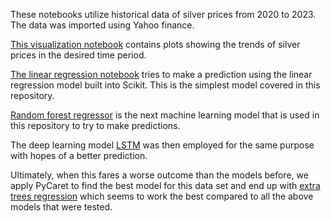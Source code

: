 These notebooks utilize historical data of silver prices from 2020 to 2023. The data was imported using Yahoo finance. 

[This visualization notebook](https://github.com/ann-o-maly/Silver-Prices-2020-2023-Analysis/blob/main/SilverPrices-Visualization.ipynb) contains plots showing the trends of silver prices in the desired time period.

[The linear regression notebook](https://github.com/ann-o-maly/Silver-Prices-2020-2023-Analysis/blob/main/SilverPrices-LinearRegression.ipynb) tries to make a prediction using the linear regression model built into Scikit. This is the simplest model covered in this repository.

[Random forest regressor](https://github.com/ann-o-maly/Silver-Prices-2020-2023-Analysis/blob/main/SilverPrices-RandomForestRegressor.ipynb) is the next machine learning model that is used in this repository to try to make predictions. 

The deep learning model [LSTM](https://github.com/ann-o-maly/Silver-Prices-2020-2023-Analysis/blob/main/SilverPrices-LSTM.ipynb) was then employed for the same purpose with hopes of a better prediction. 

Ultimately, when this fares a worse outcome than the models before, we apply PyCaret to find the best model for this data set and end up with [extra trees regression](https://github.com/ann-o-maly/Silver-Prices-2020-2023-Analysis/blob/main/SilverPrices-Pycaret-ExtraTreesRegression.ipynb) which seems to work the best compared to all the above models that were tested.

